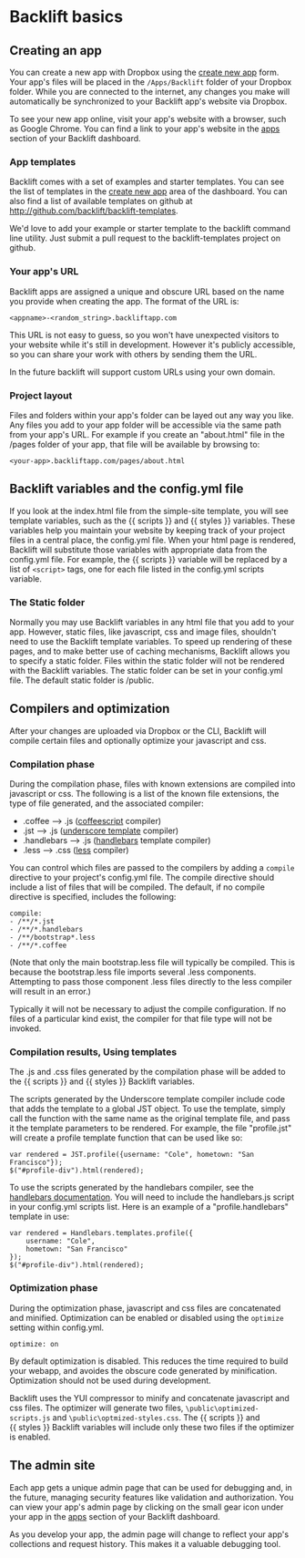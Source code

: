 # Backlift basics

## Creating an app

You can create a new app with Dropbox using the [create new app](https://www.backlift.com/dashboard/createapp) form. Your app's files will be placed in the <code>/Apps/Backlift</code> folder of your Dropbox folder. While you are connected to the internet, any changes you make will automatically be synchronized to your Backlift app's website via Dropbox. 

To see your new app online, visit your app's website with a browser, such as Google Chrome. You can find a link to your app's website in the [apps](https://www.backlift.com/dashboard/apps) section of your Backlift dashboard.

### App templates

Backlift comes with a set of examples and starter templates. You can see the list of templates in the [create new app](https://www.backlift.com/dashboard/createapp) area of the dashboard. You can also find a list of available templates on github at http://github.com/backlift/backlift-templates. 

We'd love to add your example or starter template to the backlift command line utility. Just submit a pull request to the backlift-templates project on github.

### Your app's URL

Backlift apps are assigned a unique and obscure URL based on the name you provide when creating the app. The format of the URL is:

	<appname>-<random_string>.backliftapp.com

This URL is not easy to guess, so you won't have unexpected visitors to your website while it's still in development. However it's publicly accessible, so you can share your work with others by sending them the URL. 

In the future backlift will support custom URLs using your own domain.

### Project layout

Files and folders within your app's folder can be layed out any way you like. Any files you add to your app folder will be accessible via the same path from your app's URL. For example if you create an "about.html" file in the /pages folder of your app, that file will be available by browsing to:

    <your-app>.backliftapp.com/pages/about.html

## Backlift variables and the config.yml file

If you look at the index.html file from the simple-site template, you will see template variables, such as the {{&nbsp;scripts&nbsp;}} and {{&nbsp;styles&nbsp;}} variables. These variables help you maintain your website by keeping track of your project files in a central place, the config.yml file. When your html page is rendered, Backlift will substitute those variables with appropriate data from the config.yml file. For example, the {{&nbsp;scripts&nbsp;}} variable will be replaced by a list of <code>&lt;script&gt;</code> tags, one for each file listed in the config.yml scripts variable.

<!--
For a list of Backlift variables, please see the [variables reference](variables.html).

For more information about the configuration options available in the config.yml file, see the [configuration reference](configuration.html).
-->

### The Static folder

Normally you may use Backlift variables in any html file that you add to your app. However, static files, like javascript, css and image files, shouldn't need to use the Backlift template variables. To speed up rendering of these pages, and to make better use of caching mechanisms, Backlift allows you to specify a static folder. Files within the static folder will not be rendered with the Backlift variables. The static folder can be set in your config.yml file. The default static folder is /public.

## Compilers and optimization

After your changes are uploaded via Dropbox or the CLI, Backlift will compile certain files and optionally optimize your javascript and css.

### Compilation phase

During the compilation phase, files with known extensions are compiled into javascript or css. The following is a list of the known file extensions, the type of file generated, and the associated compiler:

* .coffee --&gt; .js ([coffeescript](http://coffeescript.org/) compiler)
* .jst --&gt; .js ([underscore template](http://underscorejs.org/#template) compiler)
* .handlebars --&gt; .js ([handlebars](http://handlebarsjs.com/) template compiler)
* .less --&gt; .css ([less](http://lesscss.org/) compiler)

You can control which files are passed to the compilers by adding a `compile` directive to your project's config.yml file. The compile directive should include a list of files that will be compiled. The default, if no compile directive is specified, includes the following:

<pre><code class="no-highlight">compile:
- /**/*.jst
- /**/*.handlebars
- /**/bootstrap*.less
- /**/*.coffee
</code></pre>

(Note that only the main bootstrap.less file will typically be compiled. This is because the bootstrap.less file imports several .less components. Attempting to pass those component .less files directly to the less compiler will result in an error.)

Typically it will not be necessary to adjust the compile configuration. If no files of a particular kind exist, the compiler for that file type will not be invoked.

### Compilation results, Using templates

The .js and .css files generated by the compilation phase will be added to the {{&nbsp;scripts&nbsp;}} and {{&nbsp;styles&nbsp;}} Backlift variables. 

The scripts generated by the Underscore template compiler include code that adds the template to a global JST object. To use the template, simply call the function with the same name as the original template file, and pass it the template parameters to be rendered. For example, the file "profile.jst" will create a profile template function that can be used like so:

	var rendered = JST.profile({username: "Cole", hometown: "San Francisco"});
	$("#profile-div").html(rendered);

To use the scripts generated by the handlebars compiler, see the [handlebars documentation](http://handlebarsjs.com/). You will need to include the handlebars.js script in your config.yml scripts list. Here is an example of a "profile.handlebars" template in use:

	var rendered = Handlebars.templates.profile({
		username: "Cole",
		hometown: "San Francisco"
	});
	$("#profile-div").html(rendered);

### Optimization phase

During the optimization phase, javascript and css files are concatenated and minified. Optimization can be enabled or disabled using the `optimize` setting within config.yml.

	optimize: on

By default optimization is disabled. This reduces the time required to build your webapp, and avoides the obscure code generated by minification. Optimization should not be used during development.

Backlift uses the YUI compressor to minify and concatenate javascript and css files. The optimizer will generate two files, `\public\optimized-scripts.js` and `\public\optmized-styles.css`. The {{&nbsp;scripts&nbsp;}} and {{&nbsp;styles&nbsp;}} Backlift variables will include only these two files if the optimizer is enabled.

## The admin site

Each app gets a unique admin page that can be used for debugging and, in the future, managing security features like validation and authorization. You can view your app's admin page by clicking on the small gear icon under your app in the [apps](https://www.backlift.com/dashboard/apps) section of your Backlift dashboard.

As you develop your app, the admin page will change to reflect your app's collections and request history. This makes it a valuable debugging tool.
